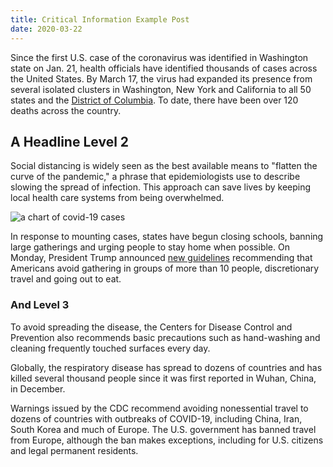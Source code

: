 ```yaml
---
title: Critical Information Example Post
date: 2020-03-22
---
```


Since the first U.S. case of the coronavirus was identified in Washington state on Jan. 21, health officials have identified thousands of cases across the United States. By March 17, the virus had expanded its presence from several isolated clusters in Washington, New York and California to all 50 states and the [District of Columbia](). To date, there have been over 120 deaths across the country.

## A Headline Level 2

Social distancing is widely seen as the best available means to "flatten the curve of the pandemic," a phrase that epidemiologists use to describe slowing the spread of infection. This approach can save lives by keeping local health care systems from being overwhelmed.

![a chart of covid-19 cases](/static/images/uploads/chart.jpg)

In response to mounting cases, states have begun closing schools, banning large gatherings and urging people to stay home when possible. On Monday, President Trump announced [new guidelines]() recommending that Americans avoid gathering in groups of more than 10 people, discretionary travel and going out to eat.

### And Level 3

To avoid spreading the disease, the Centers for Disease Control and Prevention also recommends basic precautions such as hand-washing and cleaning frequently touched surfaces every day.

Globally, the respiratory disease has spread to dozens of countries and has killed several thousand people since it was first reported in Wuhan, China, in December.

Warnings issued by the CDC recommend avoiding nonessential travel to dozens of countries with outbreaks of COVID-19, including China, Iran, South Korea and much of Europe. The U.S. government has banned travel from Europe, although the ban makes exceptions, including for U.S. citizens and legal permanent residents.